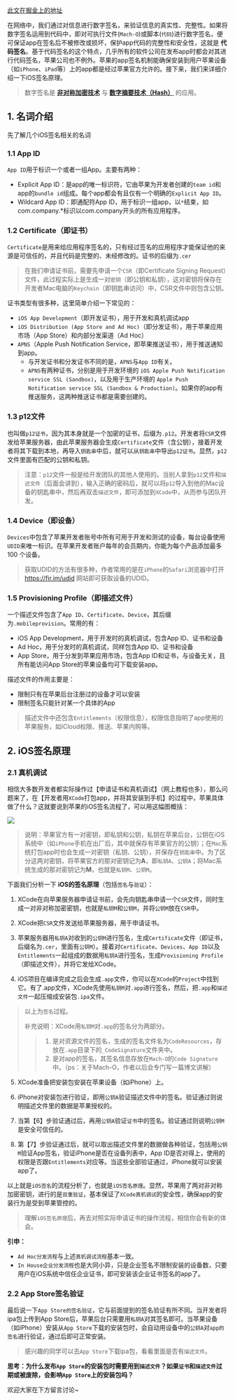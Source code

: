 [此文在掘金上的地址](https://juejin.im/post/5db1a7366fb9a02025668bcd)

在网络中，我们通过对信息进行数字签名，来验证信息的真实性、完整性。如果将数字签名运用到代码中，即对可执行文件(`Mach-O`)或脚本(`代码`)进行数字签名，便可保证app在签名后不被修改或损坏，保护app代码的完整性和安全性，这就是 **代码签名**。基于代码签名的这个特点，几乎所有的软件公司在发布app时都会对其进行代码签名，苹果公司也不例外。苹果的app签名机制能确保安装到用户苹果设备（如`iPhone`、`iPad`等）上的app都是经过苹果官方允许的。接下来，我们来详细介绍一下iOS签名原理。

> 数字签名是 **[非对称加密技术](https://juejin.im/post/5da19510f265da5b7a754840)** 与 **[数字摘要技术（Hash）](https://juejin.im/post/5dad86796fb9a04e3559870e)** 的应用。

## 1. 名词介绍

先了解几个iOS签名相关的名词

### 1.1 **App ID**

`App ID`用于标识一个或者一组App。主要有两种：
* Explicit App ID：是app的唯一标识符，它由苹果为开发者创建的`team id`和app的`bundle id`组成。每个app都会有且仅有一个明确的`Explicit App ID`。
* Wildcard App ID：即通配符App ID，用于标识一组app，以`*`结束，如com.company.*标识以com.company开头的所有应用程序。

### 1.2 **Certificate（即证书）**

`Certificate`是用来给应用程序签名的，只有经过签名的应用程序才能保证他的来源是可信任的，并且代码是完整的、未经修改的。证书的后缀为`.cer`

> 在我们申请证书前，需要先申请一个`CSR`（即Certificate Signing Request）文件，此过程实际上是生成一对`密钥`（即公钥和私钥），这对密钥将保存在开发者Mac电脑的`Keychain`（即钥匙串访问）中，CSR文件中则包含公钥。

证书类型有很多种，这里简单介绍一下常见的：
* `iOS App Development`（即开发证书），用于开发和真机调试app
* `iOS Distribution (App Store and Ad Hoc)`（即分发证书），用于苹果应用市场（App Store）和内部分发渠道（Ad Hoc）
* `APNS`（Apple Push Notification Service，即苹果推送证书），用于推送通知到app。
    * 与开发证书和分发证书不同的是，`APNS`与`App ID`有关。
    * `APNS`有两种证书，分别是用于开发环境的 `iOS Apple Push Notification service SSL (Sandbox)`，以及用于生产环境的 `Apple Push Notification service SSL (Sandbox & Production)`。如果你的app有推送服务，这两种推送证书都是需要创建的。

### 1.3 **p12文件**

也叫做`p12证书`，因为其本身就是一个加密的证书，后缀为`.p12`。开发者将`CSR`文件发给苹果服务器，由此苹果服务器会生成`Certificate`文件（含公钥），接着开发者将其下载到本地，再导入`钥匙串`中后，就可以从`钥匙串`中导出`p12证书`。显然，`p12`文件里面有匹配的公钥和私钥。

> 注意：`p12`文件一般是给开发团队的其他人使用的。当别人拿到`p12`文件和`描述文件`（后面会讲到），输入正确的密码后，就可以将`p12`导入到他的Mac设备的钥匙串中，然后再双击`描述文件`，即可添加到`XCode`中，从而参与团队开发。

### 1.4 **Device（即设备）**    

`Devices`中包含了苹果开发者账号中所有可用于开发和测试的设备，每台设备使用`UDID`来唯一标识。在苹果开发者账户每年的会员期内，你能为每个产品添加最多100 个设备。
> 获取UDID的方法有很多种，作者常用的是在`iPhone`的`Safari`浏览器中打开 <https://fir.im/udid> 网站即可获取设备的UDID。

### 1.5 **Provisioning Profile（即描述文件）**    

一个描述文件包含了`App ID`、`Certificate`、`Device`，其后缀为`.mobileprovision`。常用的有：
* iOS App Development，用于开发时的真机调试，包含App ID、证书和设备
* Ad Hoc，用于分发时的真机调试，同样包含App ID、证书和设备
* App Store，用于分发到苹果应用市场，包含App ID和证书，与设备无关，且所有能访问App Store的苹果设备均可下载安装app。

描述文件的作用主要是：
* 限制只有在苹果后台注册过的设备才可以安装
* 限制签名只能针对某一个具体的App

> 描述文件中还包含`Entitlements`（权限信息），权限信息指明了app使用的苹果服务，如iCloud权限、推送、苹果内购等。

## 2. iOS签名原理

### 2.1 真机调试

相信大多数开发者都实际操作过【申请证书和真机调试】（网上教程也多），那么问题来了，在【开发者用`XCode`打包app，并将其安装到手机】的过程中，苹果具体做了什么？这就要说到苹果的iOS签名流程了，可以用这幅图概括：

![](https://user-gold-cdn.xitu.io/2019/11/2/16e2b32ce3cdca5c?w=1760&h=1040&f=png&s=262600)

> 说明：苹果官方有一对密钥，即私钥和公钥，私钥在苹果后台，公钥在iOS系统中（如`iPhone`手机在出厂后，其中就保存有苹果官方的公钥）；在`Mac`系统打包app时也会生成一对密钥（私钥、公钥），并保存在`钥匙串`中。为了区分这两对密钥，将苹果官方的那对密钥记为**A**，即`私钥A`、`公钥A`；将Mac系统生成的那对密钥记为**M**，也就是`私钥M`、`公钥M`。

下面我们分析一下 **iOS的签名原理**（包括`签名`与`验证`）：

1. XCode在向苹果服务器申请证书前，会先向钥匙串申请一个`CSR`文件，同时生成一对非对称加密密钥，也就是`私钥M`和`公钥M`，并将`公钥M`放在`CSR`中。

2. XCode把`CSR`文件发送给苹果服务器，用于申请证书。

3. 苹果服务器用`私钥A`对收到的`公钥M`进行签名，生成`Certificate`文件（即证书，后缀名为`.cer`，里面有`公钥M`）。接着对`Certificate`、`Devices`、`App ID`以及`Entitlements`一起组成的数据用`私钥A`进行签名，生成`Provisioning Profile`（即描述文件），并将它发给XCode。

4. iOS项目在编译完成之后会生成`.app`文件，你可以在`XCode`的`Project`中找到它。有了.app文件，XCode先使用`私钥M`对`.app`进行签名，然后，把`.app`和`描述文件`一起压缩成安装包`.ipa`文件。

> 以上为`签名`过程。    
>
> 补充说明：XCode用`私钥M`对`.app`的签名分为两部分。
>>  1. 是对资源文件的签名，生成的签名文件名为`CodeResources`，存放在`.app`目录下的`_CodeSignature`文件夹中。
>>  2. 是对app的签名，其签名信息存放在`Mach-O`的`Code Signature`中。（ps：关于Mach-O，作者以后会专门写一篇博文讲解）

5. XCode准备把安装包安装在苹果设备（如iPhone）上。

6. iPhone对安装包进行验证，即用`公钥A`验证描述文件中的签名。验证通过则说明描述文件里的数据是苹果授权的。

7. 当第【6】步验证通过后，再用`公钥A`验证`证书`中的签名。验证通过则说明`公钥M`是安全可信任的。

8. 第【7】步验证通过后，就可以取出描述文件里的数据做各种验证，包括用`公钥M`验证App签名，验证iPhone是否在设备列表中，App ID是否对得上，使用的权限是否跟`Entitlements`对应等。当这些全部验证通过，iPhone就可以安装app了。

以上就是`iOS签名`的流程分析了，也就是`iOS签名原理`。显然，苹果用了两对非对称加密密钥，进行的是`双重验证`，基本保证了`XCode真机调试`的安全性，确保app的安装行为是受到苹果管控的。

> 理解`iOS签名原理`后，再去对照实际申请证书的操作流程，相信你会有新的体会。  

**引申：**
* `Ad Hoc分发流程`与上述`真机调试流程`基本一致。
* `In House企业分发流程`也是大同小异，只是企业签名不限制安装的设备数，只要用户在iOS系统中信任企业证书，即可安装该企业证书签名的app了。

### 2.2 App Store签名验证

最后说一下`App Store的签名验证`，它与前面提到的签名验证有所不同。当开发者将ipa包上传到App Store后，苹果后台只需要用`私钥A`对其签名即可。当苹果设备（如iPhone）安装从`App Store`下载的安装包时，会自动用设备中的`公钥A`对`app的签名`进行验证，通过后即可正常安装。

> 感兴趣的同学可以去`App Store`下载ipa包，看看里面是否有`描述文件`。

**思考：为什么发布`App Store`的安装包时需要用到`描述文件`？如果`证书`和`描述文件`过期或被废除，会影响`App Store`上的安装包吗？**

欢迎大家在下方留言讨论~

